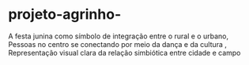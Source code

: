 # projeto-agrinho-
A festa junina como símbolo de integração entre o rural e o urbano, Pessoas no centro se conectando por meio da dança e da cultura , Representação visual clara da relação simbiótica entre cidade e campo
